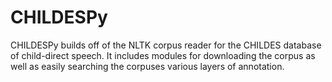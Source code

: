 # CHILDESPy

CHILDESPy builds off of the NLTK corpus reader for the CHILDES database of child-direct speech. It includes modules for downloading the corpus as well as easily searching the corpuses various layers of annotation.